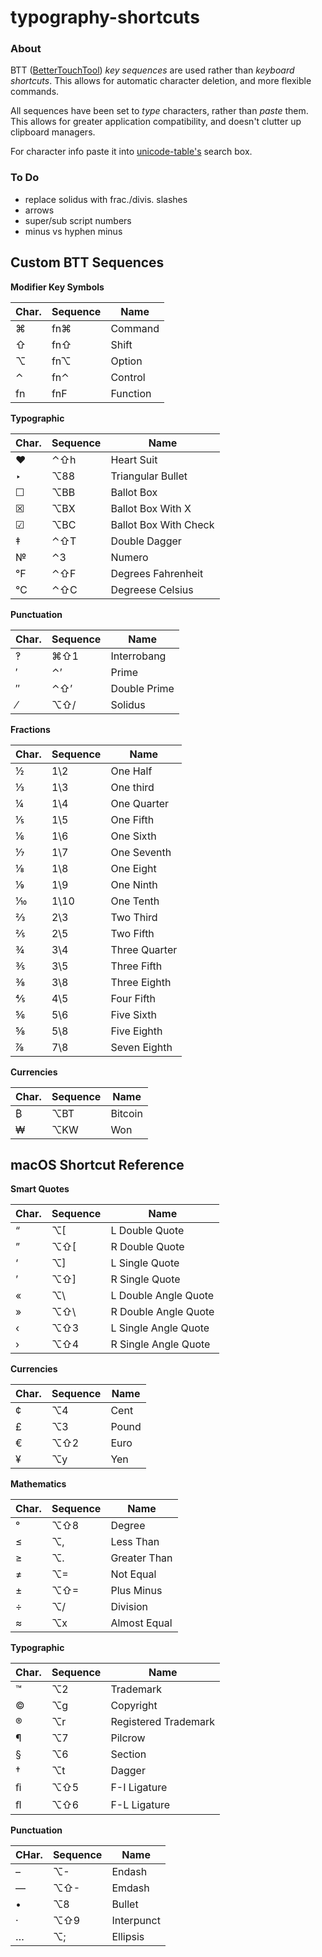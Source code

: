 # typography-shortcuts

### About

BTT ([BetterTouchTool](https://folivora.ai/)) _key sequences_ are used rather than _keyboard shortcuts_. This allows for automatic character deletion, and more flexible commands.

All sequences have been set to _type_ characters, rather than _paste_ them. This allows for greater application compatibility, and doesn't clutter up clipboard managers.

For character info paste it into [unicode-table's](https://unicode-table.com/en/search/?q=) search box.

### To Do

 - replace solidus with frac./divis. slashes
 - arrows
 - super/sub script numbers
 - minus vs hyphen minus

## Custom BTT Sequences

__Modifier Key Symbols__

Char.|Sequence|Name
-----|--------|----
⌘	|	fn⌘	|	Command
⇧	|	fn⇧	|	Shift
⌥	|	fn⌥	|	Option
⌃	|	fn⌃	|	Control
fn	|	fnF	|	Function

__Typographic__

Char.|Sequence|Name
-----|--------|----
♥	|	⌃⇧h	|	Heart Suit
‣ | ⌥88 | Triangular Bullet
☐ | ⌥BB | Ballot Box
☒ | ⌥BX | Ballot Box With X
☑︎ | ⌥BC | Ballot Box With Check
‡ | ⌃⇧T | Double Dagger
№ | ⌃3  | Numero
℉ | ⌃⇧F | Degrees Fahrenheit
℃ | ⌃⇧C | Degreese Celsius

__Punctuation__

Char.|Sequence|Name
-----|--------|----
‽	|	⌘⇧1	|	Interrobang
′	|	⌃’	|	Prime
″	|	⌃⇧’	|	Double Prime
⁄	|	⌥⇧/	|	Solidus

__Fractions__

Char.|Sequence|Name
-----|--------|----
½	|	1\2	|	One Half
⅓	|	1\3	|	One third
¼	|	1\4	|	One Quarter
⅕	|	1\5	|	One Fifth
⅙	|	1\6	|	One Sixth
⅐	|	1\7	|	One Seventh
⅛	|	1\8	|	One Eight
⅑	|	1\9	|	One Ninth
⅒	|	1\10	|	One Tenth
⅔	|	2\3	|	Two Third
⅖	|	2\5	|	Two Fifth
¾	|	3\4	|	Three Quarter
⅗	|	3\5	|	Three Fifth
⅜	|	3\8	|	Three Eighth
⅘	|	4\5	|	Four Fifth
⅚	|	5\6	|	Five Sixth
⅝	|	5\8	|	Five Eighth
⅞	|	7\8	|	Seven Eighth

__Currencies__

Char.|Sequence|Name
-----|--------|----
₿ | ⌥BT | Bitcoin
₩ | ⌥KW | Won

## macOS Shortcut Reference

__Smart Quotes__

Char.|Sequence|Name
-----|--------|----
“	|	⌥\[	|	L Double Quote
”	|	⌥⇧\[	|	R Double Quote
‘	|	⌥]	|	L Single Quote
’	|	⌥⇧]	|	R Single Quote
«	|	⌥\	|	L Double Angle Quote
»	|	⌥⇧\	|	R Double Angle Quote
‹	|	⌥⇧3	|	L Single Angle Quote
›	|	⌥⇧4	|	R Single Angle Quote

__Currencies__

Char.|Sequence|Name
-----|--------|----
¢	|	⌥4	|	Cent
£	|	⌥3	|	Pound
€	|	⌥⇧2	|	Euro
¥	|	⌥y	|	Yen

__Mathematics__

Char.|Sequence|Name
-----|--------|----
°	|	⌥⇧8	|	Degree
≤	|	⌥,	|	Less Than
≥	|	⌥.	|	Greater Than
≠	|	⌥=	|	Not Equal
±	|	⌥⇧=	|	Plus Minus
÷	|	⌥/	|	Division
≈	|	⌥x	|	Almost Equal

__Typographic__

Char.|Sequence|Name
-----|--------|----
™	|	⌥2	|	Trademark
©	|	⌥g	|	Copyright
®	|	⌥r	|	Registered Trademark
¶	|	⌥7	|	Pilcrow
§	|	⌥6	|	Section
†	|	⌥t	|	Dagger
ﬁ	|	⌥⇧5	|	F-I Ligature
ﬂ	|	⌥⇧6	|	F-L Ligature

__Punctuation__

CHar.|Sequence|Name
-----|--------|----
–	|	⌥-	|	Endash
—	|	⌥⇧-	|	Emdash
•	|	⌥8	|	Bullet
·	|	⌥⇧9	|	Interpunct
…	|	⌥;	|	Ellipsis

